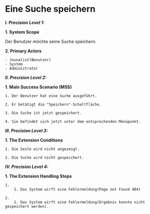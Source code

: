 Eine Suche speichern
============

***I. Precision Level 1:***

**1. System Scope**

Der Benutzer möchte seine Suche speichern.

**2. Primary Actors**

    - Jounalist(Benutzer)
    - System
    - Administrator

***II. Precision Level 2:***

**1. Main Success Scenario (MSS)**

    1. Der Benutzer hat eine Suche ausgeführt.

    2. Er betätigt die "Speichern"-Schaltfläche.

    3. Die Suche ist jetzt gespeichert.

    4. Sie befindet sich jetzt unter dem entsprechenden Menüpunkt.

***III. Precision Level 3:***

**1. The Extension Conditions**

    1. Die Seite wird nicht angezeigt.

    2. Die Suche wird nicht gespeichert.

***IV. Precision Level 4:***

**1. The Extension Handling Steps**

    1.
        1. Das System wirft eine Fehlermeldung(Page not Found 404)

    2.
        1. Das System wirft eine Fehlermeldung(Ergebnis konnte nicht gespeichert werden).
